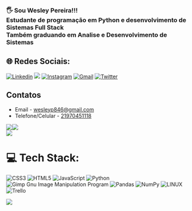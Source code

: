 ### 🖐️ Sou Wesley Pereira!!!<br/> Estudante de programação em Python e desenvolvimento de Sistemas Full Stack<br>Também graduando em Analise e Desenvolvimento de Sistemas 

## 🌐 Redes Sociais:
[![Linkedin](https://img.shields.io/badge/LinkedIn-0077B5?style=for-the-badge&logo=linkedin&logoColor=white)](https://linkedin.com/in/wesleyp846)  <a href = "mailto:wesleyp846@gmail.com"><img src="https://img.shields.io/badge/Gmail-D14836?style=for-the-badge&logo=gmail&logoColor=white" target="_blank"></a> [![Instagram](https://img.shields.io/badge/Instagram-E4405F?style=for-the-badge&logo=instagram&logoColor=white)](https://www.instagram.com/tec_wesleypereira) [![Gmail](https://img.shields.io/badge/WhatsApp-25D366?style=for-the-badge&logo=whatsapp&logoColor=white)](https://wa.me/5521970451118) [![Twitter](https://img.shields.io/badge/Twitter-%231DA1F2.svg?logo=Twitter&logoColor=white)](https://twitter.com/@wesleyp846)<br/>

## Contatos
- Email - wesleyp846@gmail.com<br/>
- Telefone/Celular - [21970451118](https://wa.me/5521970451118)

![](https://github-readme-stats.vercel.app/api?username=wesleyp846&theme=nightowl&hide_border=false&include_all_commits=true&count_private=true)![](https://github-readme-streak-stats.herokuapp.com/?user=wesleyp846&theme=nightowl&hide_border=false)<br/>
![](https://github-readme-stats.vercel.app/api/top-langs/?username=wesleyp846&theme=nightowl&hide_border=false&include_all_commits=true&count_private=true&layout=compact)

# 💻 Tech Stack:
![CSS3](https://img.shields.io/badge/css3-%231572B6.svg?style=for-the-badge&logo=css3&logoColor=white) ![HTML5](https://img.shields.io/badge/html5-%23E34F26.svg?style=for-the-badge&logo=html5&logoColor=white) ![JavaScript](https://img.shields.io/badge/javascript-%23323330.svg?style=for-the-badge&logo=javascript&logoColor=%23F7DF1E) ![Python](https://img.shields.io/badge/python-3670A0?style=for-the-badge&logo=python&logoColor=ffdd54) ![Gimp Gnu Image Manipulation Program](https://img.shields.io/badge/Gimp-657D8B?style=for-the-badge&logo=gimp&logoColor=FFFFFF) ![Pandas](https://img.shields.io/badge/pandas-%23150458.svg?style=for-the-badge&logo=pandas&logoColor=white) ![NumPy](https://img.shields.io/badge/numpy-%23013243.svg?style=for-the-badge&logo=numpy&logoColor=white) ![LINUX](https://img.shields.io/badge/Linux-FCC624?style=for-the-badge&logo=linux&logoColor=black) ![Trello](https://img.shields.io/badge/Trello-%23026AA7.svg?style=for-the-badge&logo=Trello&logoColor=white)

[![](https://visitcount.itsvg.in/api?id=wesleyp846&icon=1&color=0)](https://visitcount.itsvg.in)
